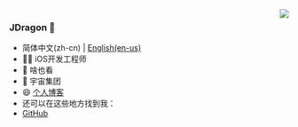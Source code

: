 <img align="right" src="https://github-readme-stats.vercel.app/api?username=jzplp&show_icons=true&icon_color=CE1D2D&text_color=718096&bg_color=ffffff&hide_title=true" />

### JDragon 👋
- 简体中文(zh-cn) | [English(en-us)](/en-us-README.md)
- 🧑‍💻 iOS开发工程师
- 🌱 啥也看
- 💼 宇宙集团
- 😄 [个人博客](https://lyc59621.github.io/Blog/)
- 还可以在这些地方找到我：
- [GitHub](https://github.com/lyc59621)